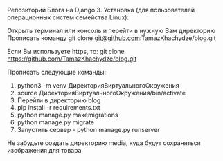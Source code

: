 Репозиторий Блога на Django 3.
Установка (для пользователей операционных систем семейства Linux):

Открыть терминал или консоль и перейти в нужную Вам директорию
Прописать команду git clone git@github.com:TamazKhachydze/blog.git

Если Вы используете https, то: git clone https://github.com/TamazKhachydze/blog.git

Прописать следующие команды:


1. python3 -m venv ДиректорияВиртуальногоОкружения
2. source ДиректорияВиртуальногоОкружения/bin/activate
3. Перейти в директорию blog
4. pip install -r requirements.txt
5. python manage.py makemigrations   
6. python manage.py migrate
7. Запустить сервер - python manage.py runserver

Не забудьте создать директорию media, куда будут сохраняться изображения для товара